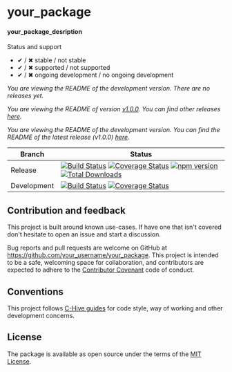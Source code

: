 [//]: # (Replace all occurrences of 'your_package', 'your_package_desription' and 'your_username'. Pick one of the Version informartion texts. Leave the comment as it is used to auto-update that part.)

# your_package

#### your_package_desription

Status and support

- &#x2714; / &#x2716; stable / not stable
- &#x2714; / &#x2716; supported / not supported
- &#x2714; / &#x2716; ongoing development / no ongoing development

<!--- Version informartion -->
*You are viewing the README of the development version. There are no releases yet.*

*You are viewing the README of version [v1.0.0](https://github.com/your_username/your_package/releases/tag/v1.0.0). You can find other releases [here](https://github.com/your_username/your_package/releases).*

*You are viewing the README of the development version. You can find the README of the latest release (v1.0.0) [here](https://github.com/your_username//your_package/releases/tag/v1.0.0).*
<!--- Version informartion end -->

| Branch | Status |
| ------ | ------ |
| Release | [![Build Status](https://travis-ci.org/your_username/your_package.svg?branch=release)](https://travis-ci.org/your_username/your_package)   [![Coverage Status](https://coveralls.io/repos/github/your_username/your_package/badge.svg?branch=release)](https://coveralls.io/github/your_username/your_package?branch=release)   [![npm version](https://badge.fury.io/js/%40your_username%2Fyour_package.svg)](https://badge.fury.io/js/%40your_username%2Fyour_package)   [![Total Downloads](https://img.shields.io/npm/dw/@your_username/your_package.svg)](https://www.npmjs.com/package/@your_username/your_package) |
| Development | [![Build Status](https://travis-ci.org/your_username/your_package.svg?branch=master)](https://travis-ci.org/your_username/your_package)   [![Coverage Status](https://coveralls.io/repos/github/your_username/your_package/badge.svg?branch=master)](https://coveralls.io/github/your_username/your_package?branch=master) |

[//]: # (The following lines should be added after `Usage` chapter replacing the rest of default README.)

## Contribution and feedback

This project is built around known use-cases. If have one that isn't covered don't hesitate to open an issue and start a discussion.

Bug reports and pull requests are welcome on GitHub at https://github.com/your_username/your_package. This project is intended to be a safe, welcoming space for collaboration, and contributors are expected to adhere to the [Contributor Covenant](http://contributor-covenant.org) code of conduct.

## Conventions

This project follows [C-Hive guides](https://github.com/c-hive/guides) for code style, way of working and other development concerns.

## License

The package is available as open source under the terms of the [MIT License](http://opensource.org/licenses/MIT).
